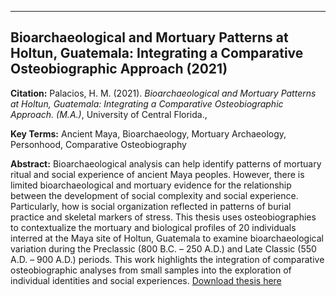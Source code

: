 ---
 Bioarchaeological and Mortuary Patterns at Holtun, Guatemala: Integrating a Comparative Osteobiographic Approach (2021)
 ---

**Citation:** Palacios, H. M. (2021). *Bioarchaeological and Mortuary Patterns at Holtun, Guatemala: Integrating a Comparative Osteobiographic Approach. (M.A.)*, University of Central Florida.,

**Key Terms:** Ancient Maya, Bioarchaeology, Mortuary Archaeology, Personhood, Comparative Osteobiography 

**Abstract:**
Bioarchaeological analysis can help identify patterns of mortuary ritual and social experience of ancient Maya peoples. However, there is limited bioarchaeological and mortuary evidence for the relationship between the development of social complexity and social experience. Particularly, how is social organization reflected in patterns of burial practice and skeletal markers of stress. This thesis uses osteobiographies to contextualize the mortuary and biological profiles of 20 individuals interred at the Maya site of Holtun, Guatemala to examine bioarchaeological variation during the Preclassic (800 B.C. – 250 A.D.) and Late Classic (550 A.D. – 900 A.D.) periods. This work highlights the integration of comparative osteobiographic analyses from small samples into the exploration of individual identities and social experiences.
 [Download thesis here](http://horveypalacios.github.io/files/Palacios-2021.pdf)
